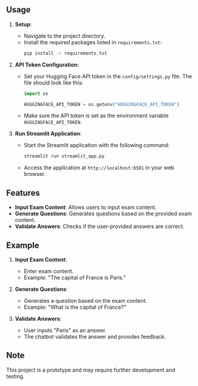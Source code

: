 ## Usage

1. **Setup**:

   - Navigate to the project directory.
   - Install the required packages listed in `requirements.txt`:
     ```bash
     pip install -r requirements.txt
     ```

2. **API Token Configuration**:

   - Set your Hugging Face API token in the `config/settings.py` file. The file should look like this:

     ```python
     import os

     HUGGINGFACE_API_TOKEN = os.getenv("HUGGINGFACE_API_TOKEN")
     ```

   - Make sure the API token is set as the environment variable `HUGGINGFACE_API_TOKEN`.

3. **Run Streamlit Application**:
   - Start the Streamlit application with the following command:
     ```bash
     streamlit run streamlit_app.py
     ```
   - Access the application at `http://localhost:8501` in your web browser.

## Features

- **Input Exam Content**: Allows users to input exam content.
- **Generate Questions**: Generates questions based on the provided exam content.
- **Validate Answers**: Checks if the user-provided answers are correct.

## Example

1. **Input Exam Content**:

   - Enter exam content.
   - Example: "The capital of France is Paris."

2. **Generate Questions**:

   - Generates a question based on the exam content.
   - Example: "What is the capital of France?"

3. **Validate Answers**:
   - User inputs "Paris" as an answer.
   - The chatbot validates the answer and provides feedback.

## Note

This project is a prototype and may require further development and testing.
